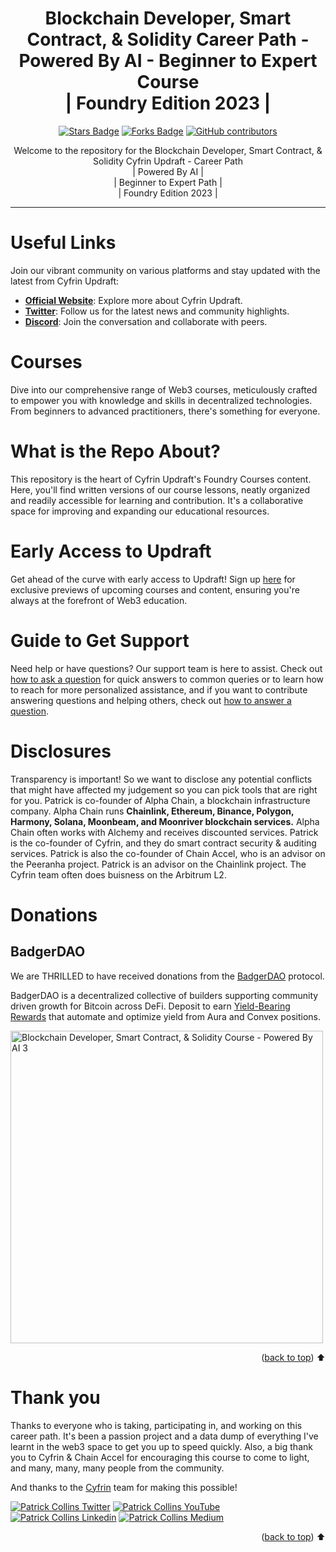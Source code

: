 <div align="center">
<h1> Blockchain Developer, Smart Contract, & Solidity Career Path - Powered By AI - Beginner to Expert Course <br>| Foundry Edition 2023  |</h1>

<a href="https://github.com/Cyfrin/foundry-full-course-f23/stargazers"><img src="https://img.shields.io/github/stars/Cyfrin/foundry-full-course-f23" alt="Stars Badge"/></a>
<a href="https://github.com/Cyfrin/foundry-full-course-f23/network/members"><img src="https://img.shields.io/github/forks/Cyfrin/foundry-full-course-f23" alt="Forks Badge"/></a>
<a href="https://github.com/Cyfrin/foundry-full-course-f23/graphs/contributors"><img alt="GitHub contributors" src="https://img.shields.io/github/contributors/Cyfrin/foundry-full-course-f23?color=2b9348"></a>

Welcome to the repository for the Blockchain Developer, Smart Contract, & Solidity Cyfrin Updraft - Career Path <br>| Powered By AI |<br>| Beginner to Expert Path |<br>| Foundry Edition 2023 |

</div>

---

# Useful Links

Join our vibrant community on various platforms and stay updated with the latest from Cyfrin Updraft:

- [**Official Website**](https://updraft.cyfrin.io/): Explore more about Cyfrin Updraft.
- [**Twitter**](https://twitter.com/CyfrinUpdraft): Follow us for the latest news and community highlights.
- [**Discord**](https://discord.gg/NhVAmtvnzr): Join the conversation and collaborate with peers.

# Courses

Dive into our comprehensive range of Web3 courses, meticulously crafted to empower you with knowledge and skills in decentralized technologies. From beginners to advanced practitioners, there's something for everyone.

# What is the Repo About?

This repository is the heart of Cyfrin Updraft's Foundry Courses content. Here, you'll find written versions of our course lessons, neatly organized and readily accessible for learning and contribution. It's a collaborative space for improving and expanding our educational resources.

# Early Access to Updraft

Get ahead of the curve with early access to Updraft! Sign up [here](https://cyfrin.deform.cc/early-access/) for exclusive previews of upcoming courses and content, ensuring you're always at the forefront of Web3 education.

# Guide to Get Support

Need help or have questions? Our support team is here to assist. Check out [how to ask a question](https://github.com/Cyfrin/security-and-auditing-full-course-s23/blob/main/how-to-ask-a-question.md) for quick answers to common queries or to learn how to reach for more personalized assistance, and if you want to contribute answering questions and helping others, check out [how to answer a question](https://github.com/Cyfrin/security-and-auditing-full-course-s23/blob/main/how-to-answer-a-question.md).

# Disclosures

Transparency is important! So we want to disclose any potential conflicts that might have affected my judgement so you can pick tools that are right for you. Patrick is co-founder of Alpha Chain, a blockchain infrastructure company. Alpha Chain runs **Chainlink, Ethereum, Binance, Polygon, Harmony, Solana, Moonbeam, and Moonriver blockchain services.** Alpha Chain often works with Alchemy and receives discounted services. Patrick is the co-founder of Cyfrin, and they do smart contract security & auditing services. Patrick is also the co-founder of Chain Accel, who is an advisor on the Peeranha project. Patrick is an advisor on the Chainlink project. The Cyfrin team often does buisness on the Arbitrum L2.

# Donations

## BadgerDAO

We are THRILLED to have received donations from the [BadgerDAO](https://badger.com/) protocol.

BadgerDAO is a decentralized collective of builders supporting community driven growth for Bitcoin across DeFi. Deposit to earn [Yield-Bearing Rewards](https://app.badger.com/?chain=ethereum#) that automate and optimize yield from Aura and Convex positions.

<a href="https://badger.com/" target="_blank">
  <img src="./thumbnails/badgerdao-logo-black-text.png" width="500" alt="Blockchain Developer, Smart Contract, & Solidity Course - Powered By AI 3">
</a>

<p align="right">(<a href="#useful-links">back to top</a>) ⬆️</p>

# Thank you

Thanks to everyone who is taking, participating in, and working on this career path. It's been a passion project and a data dump of everything I've learnt in the web3 space to get you up to speed quickly. Also, a big thank you to Cyfrin & Chain Accel for encouraging this course to come to light, and many, many, many people from the community.

And thanks to the [Cyfrin](https://www.cyfrin.io/) team for making this possible!

[![Patrick Collins Twitter](https://img.shields.io/badge/Twitter-1DA1F2?style=for-the-badge&logo=twitter&logoColor=white)](https://twitter.com/PatrickAlphaC)
[![Patrick Collins YouTube](https://img.shields.io/badge/YouTube-FF0000?style=for-the-badge&logo=youtube&logoColor=white)](https://www.youtube.com/channel/UCn-3f8tw_E1jZvhuHatROwA)
[![Patrick Collins Linkedin](https://img.shields.io/badge/LinkedIn-0077B5?style=for-the-badge&logo=linkedin&logoColor=white)](https://www.linkedin.com/in/patrickalphac/)
[![Patrick Collins Medium](https://img.shields.io/badge/Medium-000000?style=for-the-badge&logo=medium&logoColor=white)](https://medium.com/@patrick.collins_58673/)

<p align="right">(<a href="#useful-links">back to top</a>) ⬆️</p>
